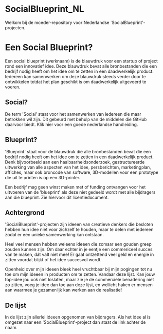 # SocialBlueprint_NL
Welkom bij de moeder-repository voor Nederlandse 'SocialBlueprint'-projecten. 

# Een Social Blueprint?
Een social blueprint (werknaam) is de blauwdruk voor een startup of project rond een innovatief idee. Deze blauwdruk bevat alle bronbestanden die een bedrijf nodig heeft om het idee om te zetten in een daadwerkelijk product. Iedereen kan samenwerken om deze blauwdruk steeds verder door te ontwikkelen totdat het plan geschikt is om daadwerkelijk uitgevoerd te voeren. 

## Social? 
De term 'Social' staat voor het samenwerken van iedereen die maar betrokken wil zijn. Dit gebeurd met behulp van de middelen die GitHub daarvoor biedt. Klik hier voor een goede nederlandse handleiding. 

## Blueprint? 
'Blueprint' staat voor de blauwdruk die alle bronbestanden bevat die een bedrijf nodig heeft om het idee om te zetten in een daadwerkelijk product. Denk bijvoorbeeld aan een haalbaarheidsonderzoek, gestructureerde uitwerking van alle aspecten van het idee, persberichten, marketingplan, affiches, maar ook broncode van software, 3D-modellen voor een prototype die uit te printen is op een 3D-printer.    

Een bedrijf mag geen winst maken met of funding ontvangen voor het uitvoeren van de 'blueprint' als deze niet gedeeld wordt met alle bijdragers aan die blueprint. Zie hiervoor dit licentiedocument. 

## Achtergrond
'SocialBlueprint'-projecten zijn ideeen van creatieve denkers die besloten hebben hun idee niet voor zichzelf te houden, maar te delen met iedereen zodat er een unieke samenwerking kan ontstaan. 

Heel veel mensen hebben weleens ideeen die zomaar een gouden greep zouden kunnen zijn. Om daar echter in je eentje een commericeel succes van te maken, dát valt niet mee! Er gaat ontzettend veel geld en energie in zitten voordat blijkt of het idee succesvol wordt. 

Openheid over mijn ideeen bleek heel vruchtbaar bij mijn pogingen tot nu toe om mijn ideeen in producten om te zetten. Vandaar deze lijst. Kan jouw top-idee jou ook niet loslaten, maar zie je de commerciele benadering niet zo zitten, voeg je idee dan toe aan deze lijst, en wellicht haken er mensen aan waarmee je gezamenlijk kan werken aan de realisatie! 

## De lijst 
In de lijst zijn allerlei ideeen opgenomen van bijdragers. Als het idee al is omgezet naar een 'SocialBlueprint'-project dan staat de link achter de naam. 







